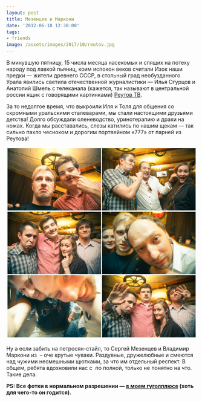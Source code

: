 ```yaml
---
layout: post
title: Мезенцев и Маркони
date: '2012-06-18 12:38:00'
tags:
- friends
image: /assets/images/2017/10/reutov.jpg
---
```


В минувшую пятницу, 15 числа месяца насекомых и спящих на потеху народу под лавкой пьяниц, коим испокон веков считали Изок наши предки — жители древнего СССР, в стольный град необузданного Урала явились светила отечественной журналистики — Илья Огурцов и Анатолий Шмель с телеканала (кажется, так называют в центральной россии ящик с говорящими картинками) [Реутов ТВ](http://reutov-tv.2x2tv.ru/).

За то недолгое время, что выкроили Иля и Толя для общения со скромными уральскими сталеварами, мы стали настоящими друзьями детства! Долго обсуждали оленеводство, уринотерапию и драки на ножах. Когда мы расставались, слезы катились по нашим щекам — так сильно пахло чесноком и дорогим портвейном «777» от парней из Реутова!

![reutov](/assets/images/2017/10/reutov.jpg)

Ну а если забить на петросян-стайл, то Сергей Мезенцев и Владимир Маркони из &nbsp;– оче крутые чуваки. Раздувные, дружелюбные и смеются над чужими несмешными щютками, за что им отдельный респект. В общем, ребята вдохновили нас с &nbsp;по полной, только не понятно на что. Такие дела.

**PS: Все фотки в нормальном разрешении — [в моем гуголплюсе](https://plus.google.com/photos/114315647473517551015/albums/5755013149687423873?authkey=CLPuk-Hd5oKgdw) (хоть для чего-то он годится).**

